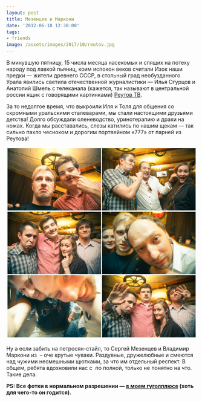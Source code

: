 ```yaml
---
layout: post
title: Мезенцев и Маркони
date: '2012-06-18 12:38:00'
tags:
- friends
image: /assets/images/2017/10/reutov.jpg
---
```


В минувшую пятницу, 15 числа месяца насекомых и спящих на потеху народу под лавкой пьяниц, коим испокон веков считали Изок наши предки — жители древнего СССР, в стольный град необузданного Урала явились светила отечественной журналистики — Илья Огурцов и Анатолий Шмель с телеканала (кажется, так называют в центральной россии ящик с говорящими картинками) [Реутов ТВ](http://reutov-tv.2x2tv.ru/).

За то недолгое время, что выкроили Иля и Толя для общения со скромными уральскими сталеварами, мы стали настоящими друзьями детства! Долго обсуждали оленеводство, уринотерапию и драки на ножах. Когда мы расставались, слезы катились по нашим щекам — так сильно пахло чесноком и дорогим портвейном «777» от парней из Реутова!

![reutov](/assets/images/2017/10/reutov.jpg)

Ну а если забить на петросян-стайл, то Сергей Мезенцев и Владимир Маркони из &nbsp;– оче крутые чуваки. Раздувные, дружелюбные и смеются над чужими несмешными щютками, за что им отдельный респект. В общем, ребята вдохновили нас с &nbsp;по полной, только не понятно на что. Такие дела.

**PS: Все фотки в нормальном разрешении — [в моем гуголплюсе](https://plus.google.com/photos/114315647473517551015/albums/5755013149687423873?authkey=CLPuk-Hd5oKgdw) (хоть для чего-то он годится).**

